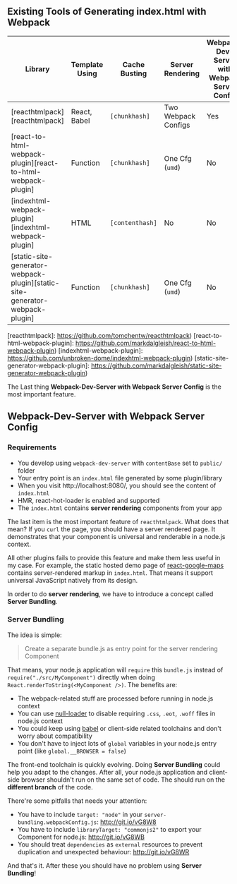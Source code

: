 ## Existing Tools of Generating index.html with Webpack

Library | Template Using | Cache Busting | Server Rendering | Webpack-Dev-Server with Webpack Server Config |
-------- | -------- | -------- | -------- | -------- |
[reacthtmlpack][reacthtmlpack] | React, Babel | `[chunkhash]` | Two Webpack Configs | Yes |
[react-to-html-webpack-plugin][react-to-html-webpack-plugin] | Function | `[chunkhash]` | One Cfg (`umd`) | No |
[indexhtml-webpack-plugin][indexhtml-webpack-plugin] | HTML | `[contenthash]` | No | No |
[static-site-generator-webpack-plugin][static-site-generator-webpack-plugin] | Function | `[chunkhash]` | One Cfg (`umd`) | No |

[reacthtmlpack]: https://github.com/tomchentw/reacthtmlpack)
[react-to-html-webpack-plugin]: https://github.com/markdalgleish/react-to-html-webpack-plugin)
[indexhtml-webpack-plugin]: https://github.com/unbroken-dome/indexhtml-webpack-plugin)
[static-site-generator-webpack-plugin]: https://github.com/markdalgleish/static-site-generator-webpack-plugin)

The Last thing **Webpack-Dev-Server with Webpack Server Config** is the most important feature.

## Webpack-Dev-Server with Webpack Server Config

### Requirements

* You develop using `webpack-dev-server` with `contentBase` set to `public/` folder
* Your entry point is an `index.html` file generated by some plugin/library
* When you visit http://localhost:8080/, you should see the content of `index.html`
* HMR, react-hot-loader is enabled and supported
* The `index.html` contains **server rendering** components from your app

The last item is the most important feature of `reacthtmlpack`. What does that mean? If you `curl` the page, you should have a server rendered page. It demonstrates that your component is universal and renderable in a node.js context.

All other plugins fails to provide this feature and make them less useful in my case. For example, the static hosted demo page of [react-google-maps][react-google-maps] contains server-rendered markup in `index.html`. That means it support universal JavaScript natively from its design.

In order to do **server rendering**, we have to introduce a concept called **Server Bundling**. 

[react-google-maps]: https://tomchentw.github.io/react-google-maps/

### Server Bundling

The idea is simple:

> Create a separate bundle.js as entry point for the server rendering Component

That means, your node.js application will `require` this `bundle.js` instead of `require("./src/MyComponent")` directly when doing `React.renderToString(<MyComponent />)`. The benefits are:

* The webpack-related stuff are processed before running in node.js context
* You can use [null-loader][null-loader] to disable requiring `.css`, `.eot`, `.woff` files in node.js context
* You could keep using [babel][babel] or client-side related toolchains and don't worry about compatibility
* You don't have to inject lots of `global` variables in your node.js entry point (like `global.__BROWSER = false`)

The front-end toolchain is quickly evolving. Doing **Server Bundling** could help you adapt to the changes. After all, your node.js application and client-side browser shouldn't run on the same set of code. The should run on the **different branch** of the code.

There're some pitfalls that needs your attention:

* You have to include `target: "node"` in your `server-bundling.webpackConfig.js`: http://git.io/vG8W8
* You have to include `libraryTarget: "commonjs2"` to export your Component for node.js: http://git.io/vG8WB
* You should treat `dependencies` as `external` resources to prevent duplication and unexpected behaviour: http://git.io/vG8WR

And that's it. After these you should have no problem using **Server Bundling**!

[null-loader]: https://github.com/webpack/null-loader
[babel]: https://babeljs.io/
